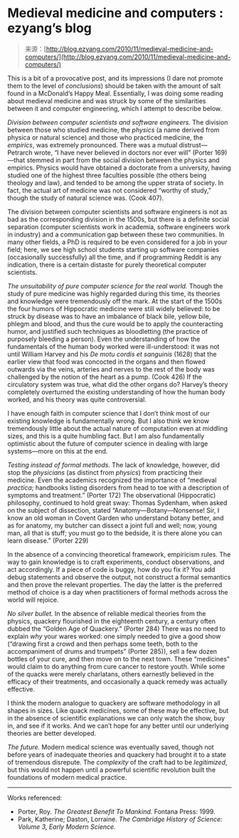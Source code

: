 <!--yml
category: 未分类
date: 2024-07-01 18:18:04
-->

# Medieval medicine and computers : ezyang’s blog

> 来源：[http://blog.ezyang.com/2010/11/medieval-medicine-and-computers/](http://blog.ezyang.com/2010/11/medieval-medicine-and-computers/)

This is a bit of a provocative post, and its impressions (I dare not promote them to the level of *conclusions*) should be taken with the amount of salt found in a McDonald’s Happy Meal. Essentially, I was doing some reading about medieval medicine and was struck by some of the similarities between it and computer engineering, which I attempt to describe below.

*Division between computer scientists and software engineers.* The division between those who studied medicine, the *physics* (a name derived from physica or natural science) and those who practiced medicine, the *empirics*, was extremely pronounced. There was a mutual distrust—Petrarch wrote, “I have never believed in doctors nor ever will” (Porter 169)—that stemmed in part from the social division between the physics and empirics. Physics would have obtained a doctorate from a university, having studied one of the highest three faculties possible (the others being theology and law), and tended to be among the upper strata of society. In fact, the actual art of medicine was not considered “worthy of study,” though the study of natural science was. (Cook 407).

The division between computer scientists and software engineers is not as bad as the corresponding division in the 1500s, but there is a definite social separation (computer scientists work in academia, software engineers work in industry) and a communication gap between these two communities. In many other fields, a PhD is required to be even considered for a job in your field; here, we see high school students starting up software companies (occasionally successfully) all the time, and if programming Reddit is any indication, there is a certain distaste for purely theoretical computer scientists.

*The unsuitability of pure computer science for the real world.* Though the study of pure medicine was highly regarded during this time, its theories and knowledge were tremendously off the mark. At the start of the 1500s the four humors of Hippocratic medicine were still widely believed: to be struck by disease was to have an imbalance of black bile, yellow bile, phlegm and blood, and thus the cure would be to apply the counteracting humor, and justified such techniques as bloodletting (the practice of purposely bleeding a person). Even the understanding of how the fundamentals of the human body worked were ill-understood: it was not until William Harvey and his *De motu cordis et sanguinis* (1628) that the earlier view that food was concocted in the organs and then flowed outwards via the veins, arteries and nerves to the rest of the body was challenged by the notion of the heart as a pump. (Cook 426) If the circulatory system was true, what did the other organs do? Harvey’s theory completely overturned the existing understanding of how the human body worked, and his theory was quite controversial.

I have enough faith in computer science that I don’t think most of our existing knowledge is fundamentally wrong. But I also think we know tremendously little about the actual nature of computation even at middling sizes, and this is a quite humbling fact. But I am also fundamentally optimistic about the future of computer science in dealing with large systems—more on this at the end.

*Testing instead of formal methods.* The lack of knowledge, however, did stop the *physicians* (as distinct from *physics*) from practicing their medicine. Even the academics recognized the importance of “medieval *practica*; handbooks listing disorders from head to toe with a description of symptoms and treatment.” (Porter 172) The observational (Hippocratic) philosophy, continued to hold great sway: Thomas Sydenham, when asked on the subject of dissection, stated “Anatomy—Botany—Nonsense! Sir, I know an old woman in Covent Garden who understand botany better, and as for anatomy, my butcher can dissect a joint full and well; now, young man, all that is stuff; you must go to the bedside, it is there alone you can learn disease.” (Porter 229)

In the absence of a convincing theoretical framework, empiricism rules. The way to gain knowledge is to craft experiments, conduct observations, and act accordingly. If a piece of code is buggy, how do you fix it? You add debug statements and observe the output, not construct a formal semantics and then prove the relevant properties. The day the latter is the preferred method of choice is a day when practitioners of formal methods across the world will rejoice.

*No silver bullet.* In the absence of reliable medical theories from the physics, quackery flourished in the eighteenth century, a century often dubbed the “Golden Age of Quackery.” (Porter 284) There was no need to explain *why* your wares worked: one simply needed to give a good show (“drawing first a crowd and then perhaps some teeth, both to the accompaniment of drums and trumpets” (Porter 285)), sell a few dozen bottles of your cure, and then move on to the next town. These “medicines” would claim to do anything from cure cancer to restore youth. While some of the quacks were merely charlatans, others earnestly believed in the efficacy of their treatments, and occasionally a quack remedy was actually effective.

I think the modern analogue to quackery are software methodology in all shapes in sizes. Like quack medicines, some of these may be effective, but in the absence of scientific explanations we can only watch the show, buy in, and see if it works. And we can’t hope for any better until our underlying theories are better developed.

*The future.* Modern medical science was eventually saved, though not before years of inadequate theories and quackery had brought it to a state of tremendous disrepute. The *complexity* of the craft had to be *legitimized*, but this would not happen until a powerful scientific revolution built the foundations of modern medical practice.

* * *

Works referenced:

*   Porter, Roy. *The Greatest Benefit To Mankind.* Fontana Press: 1999.
*   Park, Katherine; Daston, Lorraine. *The Cambridge History of Science: Volume 3, Early Modern Science.*